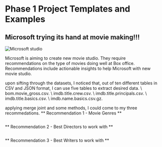 # Phase 1 Project Templates and Examples

## Microsoft trying its hand at movie making!!!


![Microsoft studio](https://www.sevenevents.co.uk/wp-content/uploads/2018/01/iPad-Movie-Making-Header-Image.jpg)

Microsoft is aiming to create new movie studio. They require recommendations on the type of movies doing well at Box office. Recommendations include actionable insights to help Microsoft with new movie studio. 

upon sifting through the datasets, I noticed that, out of ten different tables in CSV and JSON format, I can use five tables to extract desired data. 
\ bom.movie_gross.csv.
\ imdb.title.crew.csv.
\ imdb.title.principals.csv.
\ imdb.title.basics.csv.
\ imdb.name.basics.csv.gz.

applying merge joint and some methods, I could come to my three recommedations. 
** Recommendation 1 - Movie Genres **

![]()

** Recommendation 2 - Best Directors to work with **

![]()

** Recommendation 3 - Best Writers to work with **
